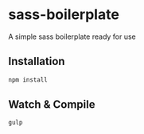 # sass-boilerplate
A simple sass boilerplate ready for use


## Installation

```sh
npm install
```

## Watch & Compile

```sh
gulp
```
